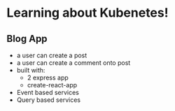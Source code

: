 # Learning about Kubenetes!

## Blog App

- a user can create a post
- a user can create a comment onto post
- built with:
	- 2 express app
	- create-react-app
- Event based services
- Query based services
